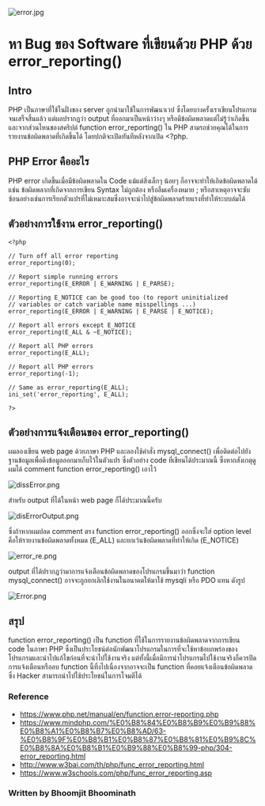 ![error.jpg](https://peegonggoy.github.io/Code4SecWeek/PicCode4Sec/error.jpg)

# หา Bug ของ Software ที่เขียนด้วย PHP ด้วย error_reporting()
## Intro
PHP เป็นภาษาที่ใช้ในฝั่งของ server ถูกนำมาใช้ในการพัฒนาเวป ซึ่งโดยบางครั้งเราเขียนโปรแกรมจนเสร็จสิ้นแล้ว แต่ผลปรากฎว่า output ที่ออกมาเป็นหน้าว่างๆ หรือมีข้อผิดพลาดแต่ไม่รู้ว่าเกิดขึ้น และจากส่วนไหนของสคริปต์ function error_reporting() ใน PHP สามรถช่วยคุณได้ในการรายงานข้อผิดพลาดที่เกิดขึ้นได้ โดยปกติจะเปิดทันทีหลังจากเปิด <?php.
## PHP Error คืออะไร
PHP error เกิดขึ้นเมื่อมีข้อผิดพลาดใน Code แม้แต่สิ่งเล็กๆ น้อยๆ ก็อาจจะทำให้เกิดข้อผิดพลาดได้ แช่น ข้อผิดพลากที่เกิดจากการเขียน Syntax ไม่ถูกต้อง หรือลืมเครื่องหมาย ; หรือสาเหตุอาจจะซับซ้อนอย่างเช่นการเรียกตัวแปรที่ไม่เหมาะสมซึ่งอาจจะนำไปสู่ข้อผิดพลาดร้ายแรงที่ทำให้ระบบล่มได้

## ตัวอย่างการใช้งาน error_reporting()
    <?php

    // Turn off all error reporting
    error_reporting(0);

    // Report simple running errors
    error_reporting(E_ERROR | E_WARNING | E_PARSE);

    // Reporting E_NOTICE can be good too (to report uninitialized
    // variables or catch variable name misspellings ...)
    error_reporting(E_ERROR | E_WARNING | E_PARSE | E_NOTICE);

    // Report all errors except E_NOTICE
    error_reporting(E_ALL & ~E_NOTICE);

    // Report all PHP errors
    error_reporting(E_ALL);

    // Report all PHP errors
    error_reporting(-1);

    // Same as error_reporting(E_ALL);
    ini_set('error_reporting', E_ALL);

    ?>

## ตัวอย่างการแจ้งเตือนของ error_reporting()
ผมลองเขียน web page ด้วยภาษา PHP และลองใช้คำสั่ง mysql_connect() เพื่อติดต่อไปยังฐานข้อมูลเพื่อดึงข้อมูลออกมาเก็บไว้ในตัวแปร ซึ่งตัวอย่าง code ที่เขียนได้ประมาณนี้ ซึ่งหากสังเกตุดูผมได้ comment function error_reporting() เอาไว้

![dissError.png](https://peegonggoy.github.io/Code4SecWeek/PicCode4Sec/dissError.png)

สำหรับ output ที่ได้ในหน้า web page ก็ได้ประมาณนี้ครับ 

![disErrorOutput.png](https://peegonggoy.github.io/Code4SecWeek/PicCode4Sec/disErrorOutput.png)


ซึ่งถ้าหากผมปลด comment ตรง function error_reporting() ออกซึ่งจะใส่ option level คือให้รายงานข้อผิดพลาดทั้งหมด (E_ALL) และยกเว้นข้อผิดพลาดที่ทำให้เกิด (E_NOTICE)

![error_re.png](https://peegonggoy.github.io/Code4SecWeek/PicCode4Sec/error_re.png)

output ที่ได้ปรากฎว่ามาการแจ้งเตือนข้อผิดพลาดของโปรแกรมขึ้นมาว่า function mysql_connect() อาจจะถูกยกเลิกใช้งานในอนาคตให้มาใช้ mysqli หรือ PDO แทน ดังรูป

![Error.png](https://peegonggoy.github.io/Code4SecWeek/PicCode4Sec/Error.png)

## สรุป
function error_reporting() เป็น function ที่ใช้ในการรายงานข้อผิดพลาดจากการเขียน code ในภาษา PHP ซึ่งเป็นประโยชน์ต่อนักพัฒนาโปรแกรมในการที่จะใช้หาข้อบกพร่องของโปรแกรมและนำไปแก้ไขก่อนที่จะนำไปใช้งานจริง แต่ทั้งนี้เมื่อมีการนำโปรแกรมไปใช้งานจริงก็ควรปิดการแจ้งเตือนหรือลบ function นี้ทิ้งไปเนื่องจากอาจจะเป็น function ที่คอยแจ้งเตือนข้อผิดพลาดซึ่ง Hacker สามารถนำไปใช้ประโยชน์ในการโจมตีได้

### Reference
* https://www.php.net/manual/en/function.error-reporting.php
* https://www.mindphp.com/%E0%B8%84%E0%B8%B9%E0%B9%88%E0%B8%A1%E0%B8%B7%E0%B8%AD/63-%E0%B8%9F%E0%B8%B1%E0%B8%87%E0%B8%81%E0%B9%8C%E0%B8%8A%E0%B8%B1%E0%B9%88%E0%B8%99-php/304-error_reporting.html
* http://www.w3bai.com/th/php/func_error_reporting.html
* https://www.w3schools.com/php/func_error_reporting.asp

### Written by Bhoomjit Bhoominath
